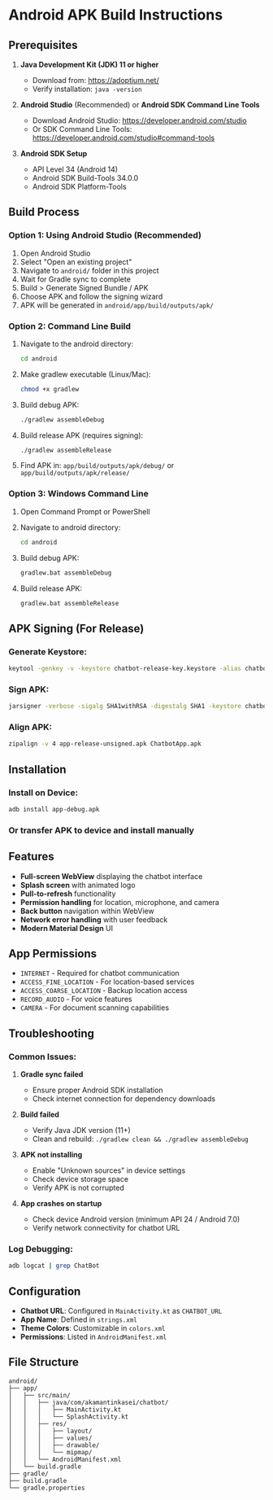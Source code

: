 # Android APK Build Instructions

## Prerequisites

1. **Java Development Kit (JDK) 11 or higher**
   - Download from: https://adoptium.net/
   - Verify installation: `java -version`

2. **Android Studio** (Recommended) or **Android SDK Command Line Tools**
   - Download Android Studio: https://developer.android.com/studio
   - Or SDK Command Line Tools: https://developer.android.com/studio#command-tools

3. **Android SDK Setup**
   - API Level 34 (Android 14)
   - Android SDK Build-Tools 34.0.0
   - Android SDK Platform-Tools

## Build Process

### Option 1: Using Android Studio (Recommended)

1. Open Android Studio
2. Select "Open an existing project"
3. Navigate to `android/` folder in this project
4. Wait for Gradle sync to complete
5. Build > Generate Signed Bundle / APK
6. Choose APK and follow the signing wizard
7. APK will be generated in `android/app/build/outputs/apk/`

### Option 2: Command Line Build

1. Navigate to the android directory:
   ```bash
   cd android
   ```

2. Make gradlew executable (Linux/Mac):
   ```bash
   chmod +x gradlew
   ```

3. Build debug APK:
   ```bash
   ./gradlew assembleDebug
   ```

4. Build release APK (requires signing):
   ```bash
   ./gradlew assembleRelease
   ```

5. Find APK in: `app/build/outputs/apk/debug/` or `app/build/outputs/apk/release/`

### Option 3: Windows Command Line

1. Open Command Prompt or PowerShell
2. Navigate to android directory:
   ```cmd
   cd android
   ```

3. Build debug APK:
   ```cmd
   gradlew.bat assembleDebug
   ```

4. Build release APK:
   ```cmd
   gradlew.bat assembleRelease
   ```

## APK Signing (For Release)

### Generate Keystore:
```bash
keytool -genkey -v -keystore chatbot-release-key.keystore -alias chatbot -keyalg RSA -keysize 2048 -validity 10000
```

### Sign APK:
```bash
jarsigner -verbose -sigalg SHA1withRSA -digestalg SHA1 -keystore chatbot-release-key.keystore app-release-unsigned.apk chatbot
```

### Align APK:
```bash
zipalign -v 4 app-release-unsigned.apk ChatbotApp.apk
```

## Installation

### Install on Device:
```bash
adb install app-debug.apk
```

### Or transfer APK to device and install manually

## Features

- **Full-screen WebView** displaying the chatbot interface
- **Splash screen** with animated logo
- **Pull-to-refresh** functionality
- **Permission handling** for location, microphone, and camera
- **Back button** navigation within WebView
- **Network error handling** with user feedback
- **Modern Material Design** UI

## App Permissions

- `INTERNET` - Required for chatbot communication
- `ACCESS_FINE_LOCATION` - For location-based services
- `ACCESS_COARSE_LOCATION` - Backup location access
- `RECORD_AUDIO` - For voice features
- `CAMERA` - For document scanning capabilities

## Troubleshooting

### Common Issues:

1. **Gradle sync failed**
   - Ensure proper Android SDK installation
   - Check internet connection for dependency downloads

2. **Build failed**
   - Verify Java JDK version (11+)
   - Clean and rebuild: `./gradlew clean && ./gradlew assembleDebug`

3. **APK not installing**
   - Enable "Unknown sources" in device settings
   - Check device storage space
   - Verify APK is not corrupted

4. **App crashes on startup**
   - Check device Android version (minimum API 24 / Android 7.0)
   - Verify network connectivity for chatbot URL

### Log Debugging:
```bash
adb logcat | grep ChatBot
```

## Configuration

- **Chatbot URL**: Configured in `MainActivity.kt` as `CHATBOT_URL`
- **App Name**: Defined in `strings.xml`
- **Theme Colors**: Customizable in `colors.xml`
- **Permissions**: Listed in `AndroidManifest.xml`

## File Structure

```
android/
├── app/
│   ├── src/main/
│   │   ├── java/com/akamantinkasei/chatbot/
│   │   │   ├── MainActivity.kt
│   │   │   └── SplashActivity.kt
│   │   ├── res/
│   │   │   ├── layout/
│   │   │   ├── values/
│   │   │   ├── drawable/
│   │   │   └── mipmap/
│   │   └── AndroidManifest.xml
│   └── build.gradle
├── gradle/
├── build.gradle
└── gradle.properties
```
